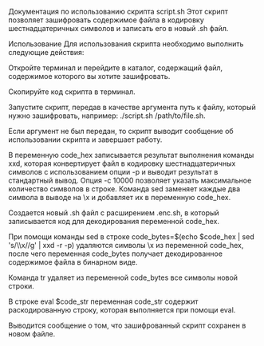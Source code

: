 Документация по использованию скрипта script.sh
Этот скрипт позволяет зашифровать содержимое файла в кодировку 
шестнадцатеричных символов и записать его в новый .sh файл.

Использование
Для использования скрипта необходимо выполнить следующие действия:

Откройте терминал и перейдите в каталог, содержащий файл, содержимое 
которого вы хотите зашифровать.

Скопируйте код скрипта в терминал.

Запустите скрипт, передав в качестве аргумента путь к файлу, который нужно 
зашифровать, например: ./script.sh /path/to/file.sh.

Если аргумент не был передан, то скрипт выводит сообщение об использовании 
скрипта и завершает работу.

В переменную code_hex записывается результат выполнения команды xxd, 
которая конвертирует файл в кодировку шестнадцатеричных символов с 
использованием опции -p и выводит результат в стандартный вывод. Опция -c 
10000 позволяет указать максимальное количество символов в строке. Команда 
sed заменяет каждые два символа в выводе на \x и добавляет их в переменную 
code_hex.

Создается новый .sh файл с расширением .enc.sh, в который записывается код 
для декодирования переменной code_hex.

При помощи команды sed в строке code_bytes=$(echo $code_hex | sed 
's/\\\\x//g' | xxd -r -p) удаляются символы \x из переменной code_hex, 
после чего переменная code_bytes получает декодированное содержимое файла 
в бинарном виде.

Команда tr удаляет из переменной code_bytes все символы новой строки.

В строке eval $code_str переменная code_str содержит раскодированную 
строку, которая выполняется при помощи eval.

Выводится сообщение о том, что зашифрованный скрипт сохранен в новом 
файле.
